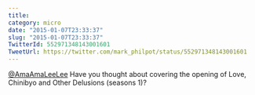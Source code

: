 ```yaml
---
title: 
category: micro
date: "2015-01-07T23:33:37"
slug: "2015-01-07T23:33:37"
TwitterId: 552971348143001601
TweetUrl: https://twitter.com/mark_philpot/status/552971348143001601
---
```


[@AmaAmaLeeLee](https://twitter.com/AmaAmaLeeLee) Have you thought about
covering the opening of Love, Chinibyo and Other Delusions (seasons 1)?
